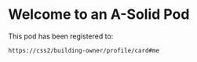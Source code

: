 # Welcome to an A-Solid Pod

This pod has been registered to:

```
https://css2/building-owner/profile/card#me
```
